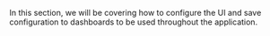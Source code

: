 In this section, we will be covering how to configure the UI and save configuration to dashboards to be used throughout the application.